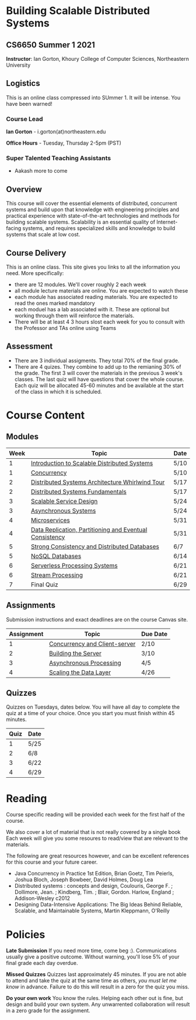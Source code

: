 # Building Scalable Distributed Systems

## CS6650 Summer 1 2021
**Instructor**: Ian Gorton, Khoury College of Computer Sciences, Northeastern University

## Logistics
This is an online class compressed into SUmmer 1. It will be intense. You have been warned!

### Course Lead
**Ian Gorton** - i.gorton(at)northeastern.edu

**Office Hours** - Tuesday, Thursday 2-5pm (PST)

### Super Talented Teaching Assistants
- Aakash more to come

## Overview
This course will cover the essential elements of distributed, concurrent systems and build upon that
knowledge with engineering principles and practical experience with state-of-the-art technologies and
methods for building scalable systems. Scalability is an essential quality of Internet-facing systems, and
requires specialized skills and knowledge to build systems that scale at low cost. 

## Course Delivery
This is an online class. This site gives you links to all the information you need. More specifically:
* there are 12 modules. We'll cover roughly 2 each week
* all module lecture materials are online. You are expected to watch these 
* each module has associated reading materials. You are expected to read the ones marked mandatory
* each moduel has a lab associated with it. These are optional but working through them will reinforce the materials.
* There will be at least 4 3 hours slost each week for you to consult with the Professor and TAs online using Teams

## Assessment
* There are 3 individual assigments. They total 70% of the final grade.
* There are 4 quizes.  They combine to add up to the remianing 30% of the grade. The first 3 will cover the materials in the previous 3 week's classes. The last quiz will have questions that cover the whole course. Each quiz will be allocated 45-60 minutes and be available at the start of the class in which it is scheduled.

# Course Content

## Modules

Week | Topic | Date
---- | ----- | ----
1  | [Introduction to Scalable Distributed Systems](https://gortonator.github.io/bsds-6650/Week-1) | 5/10
1  | [Concurrency](http://gortonator.github.io/bsds-6650/Week-2) | 5/10
2  | [Distributed Systems Architecture Whirlwind Tour](http://gortonator.github.io/bsds-6650/Week-3) | 5/17
2  | [Distributed Systems Fundamentals](http://gortonator.github.io/bsds-6650/Week-4) | 5/17
3  | [Scalable Service Design](http://gortonator.github.io/bsds-6650/Week-5) | 5/24
3  | [Asynchronous Systems](http://gortonator.github.io/bsds-6650/Week-6) | 5/24
4  | [Microservices](http://gortonator.github.io/bsds-6650/Week-7) | 5/31
4  | [Data Replication, Partitioning and Eventual Consistency](http://gortonator.github.io/bsds-6650/Week-8) | 5/31
5 | [Strong Consistency and Distributed Databases](http://gortonator.github.io/bsds-6650/Week-9) | 6/7
5 | [NoSQL Databases](http://gortonator.github.io/bsds-6650/Week-10) | 6/14
6 | [Serverless Processing Systems](http://gortonator.github.io/bsds-6650/Week-11) | 6/21
6 | [Stream Processing](http://gortonator.github.io/bsds-6650/Week-12) | 6/21
7 | Final Quiz  | 6/29

## Assignments
Submission instructions and exact deadlines are on the course Canvas site. 

Assignment | Topic | Due Date
---------- | ----- | --------
1 | [Concurrency and Client-server](https://gortonator.github.io/bsds-6650/assignments-2021/Assignment-1) | 2/10
2 | [Building the Server](https://gortonator.github.io/bsds-6650/assignments-2021/Assignment-2) | 3/10
3 | [Asynchronous Processing](https://gortonator.github.io/bsds-6650/assignments-2021/Assignment-3) | 4/5
4 | [Scaling the Data Layer](https://gortonator.github.io/bsds-6650/assignments-2021/Assignment-4) | 4/26

## Quizzes
Quizzes on Tuesdays, dates below. You will have all day to complete the quiz at a time of your choice. Once you start you must finish within 45 minutes. 

Quiz | Date
---- | ----
1 | 5/25
2 | 6/8
3 | 6/22
4 | 6/29

# Reading
Course specific reading will be provided each week for the first half of the course. 

We also cover a lot of material that is not really covered by a single book Each week will give you some resoures to read/view that are relevant to the materials. 

The following are great resources however, and can be excellent references for this course and your future career.

* Java Concurrency in Practice 1st Edition, Brian Goetz, Tim Peierls, Joshua Bloch, Joseph Bowbeer, David Holmes, Doug Lea
* Distributed systems : concepts and design, Coulouris, George F. ; Dollimore, Jean. ; Kindberg, Tim. ; Blair, Gordon. Harlow, England ; Addison-Wesley c2012
* Designing Data-Intensive Applications: The Big Ideas Behind Reliable, Scalable, and Maintainable Systems, Martin Kleppmann, O'Reilly

# Policies

**Late Submission**
If you need more time, come beg :). Communications usually give a positive outcome.
Without warning, you'll lose 5% of your final grade each day overdue. 

**Missed Quizzes**
Quizzes last approximately 45 minutes. If you are not able to attend and take the quiz at the same time as others, _you must let me know_ in advance. Failure to do this will result in a zero for the quiz you miss. 

**Do your own work**
You know the rules. Helping each other out is fine, but design and build your own system. Any unwarrented collaboration will result in a zero grade for the assignment. 

